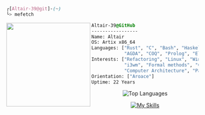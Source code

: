 

```css
┌[Altair-39@git]-(~)
└> mefetch
```
 

<div style="display:block;text-align:left"><img align="left" src="https://artixlinux.org/img/artix-logo.png" border="0" style="width:220px;">
  
  ```css
  Altair-39@GitHub
  -----------------
  Name: Altair
  OS: Artix x86_64
  Languages: ["Rust", "C", "Bash", "Haskell",
              "AGDA", "COQ", "Prolog", "Elixir"]
  Interests: ["Refactoring", "Linux", "Windows Manager",
              "i3wm", "Formal methods", "Category theory",
              "Computer Architecture", "Parallel Computing"]  
Orientation: ["Aroace"]
Uptime: 22 Years
  ```
</div>

<p align="center">
  <img src="https://github-readme-stats.vercel.app/api/top-langs/?username=Altair-39&layout=compact&theme=catppuccin_mocha&exclude_repo=LaTeX,i3-dotfiles&langs_count=8&hide=Makefile," alt="Top Languages" />
</p>

<p align="center">
  <a href="https://skillicons.dev">
    <img src="https://skillicons.dev/icons?i=rust,c,elixir,haskell,latex,bash,arch,neovim" alt="My Skills" />
  </a>
</p>
